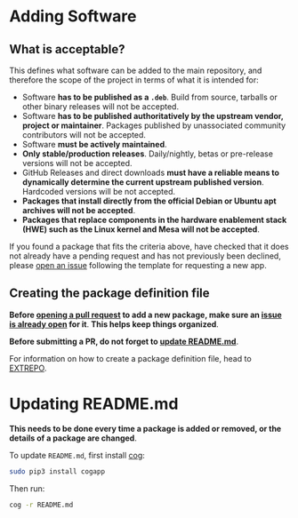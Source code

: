 # Adding Software
## What is acceptable?
This defines what software can be added to the main repository, and therefore the scope of the project in terms of what it is intended for:
* Software **has to be published as a `.deb`**. Build from source, tarballs or other binary releases will not be accepted.
* Software **has to be published authoritatively by the upstream vendor, project or maintainer**. Packages published by unassociated community contributors will not be accepted.
* Software **must be actively maintained**.
* **Only stable/production releases**. Daily/nightly, betas or pre-release versions will not be accepted.
* GitHub Releases and direct downloads **must have a reliable means to dynamically determine the current upstream published version**. Hardcoded versions will be not accepted.
* **Packages that install directly from the official Debian or Ubuntu apt archives will not be accepted**.
* **Packages that replace components in the hardware enablement stack (HWE) such as the Linux kernel and Mesa will not be accepted**.

If you found a package that fits the criteria above, have checked that it does not already have a pending request and has not previously been declined, please [open an issue](../../../issues/new) following the template for requesting a new app.

## Creating the package definition file
**Before [opening a pull request](../../../pulls) to add a new package, make sure an [issue is already open](../../../issues) for it**. **This helps keep things organized**.

**Before submitting a PR, do not forget to [update README.md](#updating-readmemd)**.

For information on how to create a package definition file, head to [EXTREPO](../EXTREPO.md#the-package-definition-files).

# Updating README.md
**This needs to be done every time a package is added or removed, or the details of a package are changed**.

To update `README.md`, first install [cog](https://pypi.org/project/cogapp):
```bash
sudo pip3 install cogapp
```

Then run:
```bash
cog -r README.md
```
